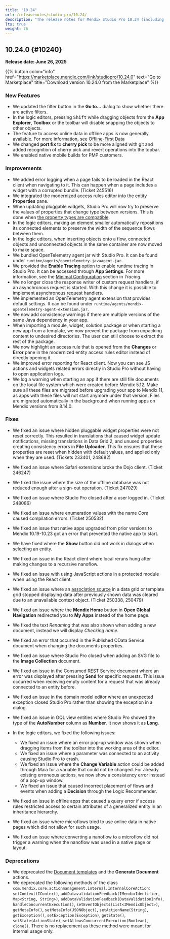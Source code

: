 ```yaml
---
title: "10.24"
url: /releasenotes/studio-pro/10.24/
description: "The release notes for Mendix Studio Pro 10.24 (including all patches) with details on new features, bug fixes, and known issues."
lts: true
weight: 76
---
```

## 10.24.0 {#10240}

**Release date: June 26, 2025**

{{% button color="info" href="https://marketplace.mendix.com/link/studiopro/10.24.0" text="Go to Marketplace" title="Download version 10.24.0 from the Marketplace" %}}

### New Features

- We updated the filter button in the **Go to...** dialog to show whether there are active filters.
- In the logic editors, pressing <kbd>Shift</kbd> while dragging objects from the **App Explorer**, **Toolbox** or the toolbar will disable snapping the objects to other objects.
- The feature to access online data in offline apps is now generally available. For more information, see [Offline-First Data](/refguide10/mobile/building-efficient-mobile-apps/offlinefirst-data/#intro)
- We changed **port fix** to **cherry pick** to be more aligned with git and added recognition of cherry pick and revert operations into the topbar.
- We enabled native mobile builds for PMP customers.

### Improvements

- We added error logging when a page fails to be loaded in the React client when navigating to it. This can happen when a page includes a widget with a corrupted bundle. (Ticket 245516)
- We integrated the modernized access rules editor into the entity **Properties** pane.
- When updating pluggable widgets, Studio Pro will now try to preserve the values of properties that change type between versions. This is done when [the property types are compatible](/apidocs-mxsdk/apidocs/pluggable-widgets-property-types/#converting-properties). 
- In the logic editors, making an element smaller automatically repositions its connected elements to preserve the width of the sequence flows between them. 
- In the logic editors, when inserting objects onto a flow, connected objects and unconnected objects in the same container are now moved to make space.
- We bundled OpenTelemetry agent jar with Studio Pro. It can be found under `runtime/agents/opentelemetry-javaagent.jar`.
- We provided the  **Enable Tracing** option to enable runtime tracing in Studio Pro. It can be accessed through **App Settings**. For more information, see the [Minimal Configuration](/refguide10/tracing-in-runtime/#min-configuration) section in *Tracing*.
- We no longer close the response writer of custom request handlers, if an asynchronous request is started. With this change it is possible to implement asynchronous request handlers.
- We implemented an OpenTelemetry agent extension that provides default settings. It can be found under `runtime/agents/mendix-opentelemetry-agent-extension.jar`.
- We now add consistency warnings if there are multiple versions of the same Java dependency in your app.
- When importing a module, widget, solution package or when starting a new app from a template, we now prevent the package from unpacking content to undesired directories. The user can still choose to extract the rest of the package.
- We now highlight an access rule that is opened from the **Changes** or **Error** pane in the modernized entity access rules editor instead of directly opening it.
- We improved error reporting for React client. Now you can see JS actions and widgets related errors directly in Studio Pro without having to open application logs.
- We log a warning when starting an app if there are still file documents on the local file system which were created before Mendix 5.12. Make sure all these files are migrated before upgrading your app to Mendix 11, as apps with these files will not start anymore under that version. Files are migrated automatically in the background when running apps on Mendix versions from 8.14.0.

### Fixes

- We fixed an issue where hidden pluggable widget properties were not reset correctly. This resulted in translations that caused widget update notifications, missing translations in Data Grid 2, and unused properties creating consistency errors in **File Uploader**. This fix ensures that these properties are reset when hidden with default values, and applied only when they are used. (Tickets 233401, 248682) 
- We fixed an issue where Safari extensions broke the Dojo client. (Ticket 246247)
- We fixed the issue where the size of the offline database was not reduced enough after a sign-out operation. (Ticket 247029)
- We fixed an issue where Studio Pro closed after a user logged in. (Ticket 248086)
- We fixed an issue where enumeration values with the name *Core* caused compilation errors. (Ticket 250532)
- We fixed an issue that native apps upgraded from prior versions to Mendix 10.19-10.23 got an error that prevented the native app to start.
- We have fixed where the **Show** button did not work in dialogs when selecting an entity.
- We fixed an issue in the React client where local reruns hung after making changes to a recursive nanoflow.
- We fixed an issue with using JavaScript actions in a protected module when using the React client.
- We fixed an issue where an [association source](/refguide10/association-source/) in a data grid or template grid stopped displaying data after previously shown data was cleared due to an unavailable context object. (Ticket 250338, 250479)  
- We fixed an issue where the **Mendix Home** button in **Open Global Navigation** redirected you to **My Apps** instead of the home page.
- We fixed the text *Renaming* that was also shown when adding a new document, instead we will display *Checking name*.
- We fixed an error that occurred in the Published OData Service document when changing the documents properties.
- We fixed an issue where Studio Pro closed when adding an SVG file to the **Image Collection** document.
- We fixed an issue in the Consumed REST Service document where an error was displayed after pressing **Send** for specific requests. This issue occurred when receiving empty content for a request that was already connected to an entity before.
- We fixed an issue in the domain model editor where an unexpected exception closed Studio Pro rather than showing the exception in a dialog.
- We fixed an issue in OQL view entities where Studio Pro showed the type of the **AutoNumber** column as **Number**. It now shows it as **Long**.
- In the logic editors, we fixed the following issues:
  - We fixed an issue where an error pop-up window was shown when dragging items from the toolbar into the working area of the editor.
  - We fixed an issue where a parameter was connected to an activity causing Studio Pro to crash.
  - We fixed an issue where the **Change Variable** action could be added through Maia for a variable that could not be changed. For already existing erroneous actions, we now show a consistency error instead of a pop-up window.
  - We fixed an issue that caused incorrect placement of flows and events when adding a **Decision** through the Logic Recommender.

- We fixed an issue in offline apps that caused a query error if access rules restricted access to certain attributes of a generalized entity in an inheritance hierarchy.
- We fixed an issue where microflows tried to use online data in native pages which did not allow for such usage.
- We fixed an issue where converting a nanoflow to a microflow did not trigger a warning when the nanoflow was used in a native page or layout.


### Deprecations

- We deprecated the [Document templates](/refguide10/document-templates/) and the **Generate Document** actions. 
- We deprecated the following methods of the class `com.mendix.core.actionmanagement.internal.InternalCoreAction`: `setContext(IContext)`, `addDatavalidationFeedback(IMendixIdentifier, Map<String, String>)`, `addDataValidationFeedback(DataValidationInfo)`, `handleConcurrentExecution()`, `setEventObjects(List<IMendixObject>)`, `getMetaInfo()`, `setMetaInfo(JSONObject)`, `setActionName(String)`, `getException()`, `setException(Exception)`, `getState()`, `setState(ActionState)`, `setAllowsConcurrentExecution(Boolean)`, `clone()`. There is no replacement as these method were meant for internal usage only.
